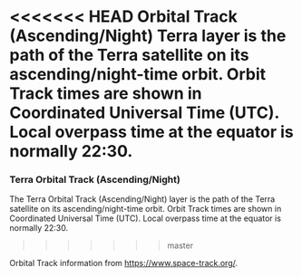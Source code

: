 <<<<<<< HEAD
Orbital Track (Ascending/Night) Terra layer is the path of the Terra satellite on its ascending/night-time orbit. Orbit Track times are shown in Coordinated Universal Time (UTC). Local overpass time at the equator is normally 22:30.
=======
### Terra Orbital Track (Ascending/Night)
The Terra Orbital Track (Ascending/Night) layer is the path of the Terra satellite on its ascending/night-time orbit. Orbit Track times are shown in Coordinated Universal Time (UTC). Local overpass time at the equator is normally 22:30.
>>>>>>> master

Orbital Track information from <https://www.space-track.org/>.
